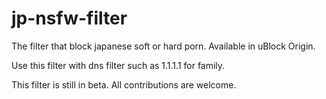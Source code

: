 # jp-nsfw-filter
The filter that block japanese soft or hard porn. Available in uBlock Origin.

Use this filter with dns filter such as 1.1.1.1 for family.

This filter is still in beta. All contributions are welcome.
